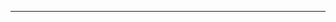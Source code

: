 <!--
CO_OP_TRANSLATOR_METADATA:
{
  "original_hash": "49981bca8da6f4e2bf28665b69862fdb",
  "translation_date": "2025-08-28T20:58:16+00:00",
  "source_file": "README.md",
  "language_code": "sw"
}
-->


---

